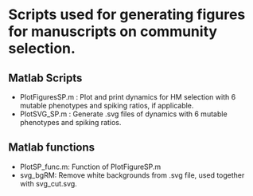 # Scripts used for generating figures for manuscripts on community selection.
## Matlab Scripts
- PlotFiguresSP.m : Plot and print dynamics for HM selection with 6 mutable phenotypes and spiking ratios, if applicable.
- PlotSVG_SP.m : Generate .svg files of dynamics with 6 mutable phenotypes and spiking ratios.
## Matlab functions
- PlotSP_func.m: Function of PlotFigureSP.m
- svg_bgRM: Remove white backgrounds from .svg file, used together with svg_cut.svg.
